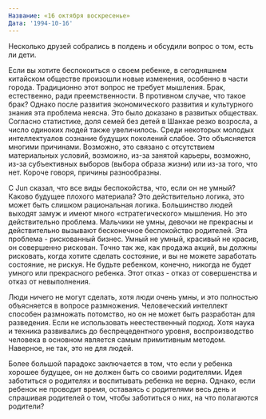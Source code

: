 ```yaml
---
Название: «16 октября воскресенье»
Дата: '1994-10-16'
---
```


Несколько друзей собрались в полдень и обсудили вопрос о том, есть ли дети.

Если вы хотите беспокоиться о своем ребенке, в сегодняшнем китайском обществе произошли новые изменения, особенно в части города. Традиционно этот вопрос не требует мышления. Брак, естественно, ради преемственности. В противном случае, что такое брак? Однако после развития экономического развития и культурного знания эта проблема неясна. Это было доказано в развитых обществах. Согласно статистике, доля семей без детей в Шанхае резко возросла, а число одиноких людей также увеличилось. Среди некоторых молодых интеллектуалов сознание будущих поколений слабое. Это объясняется многими причинами. Возможно, это связано с отсутствием материальных условий, возможно, из-за занятой карьеры, возможно, из-за субъективных выборов (выбора образа жизни) или из-за того, что нет. Короче говоря, причины разнообразны.

C Jun сказал, что все виды беспокойства, что, если он не умный? Каково будущее плохого материала? Это действительно логика, это может быть слишком рациональная логика. Большинство людей выходят замуж и имеют много «стратегического» мышления. Но это действительно проблема. Мальчики не умны, девочки не прекрасны и действительно вызывают бесконечное беспокойство родителей. Эта проблема - рискованный бизнес. Умный не умный, красивый не красив, он совершенно рискован. Точно так же, как продажа акций, вы должны рисковать, когда хотите сделать состояние, и вы не можете заработать состояние, не рискуя. Не будьте ребенком, конечно, никогда не будет умного или прекрасного ребенка. Этот отказ - отказ от совершенства и отказ от невыполнения.

Люди ничего не могут сделать, хотя люди очень умны, и это полностью объясняется в вопросе размножения. Человеческий интеллект способен размножать потомство, но он не может быть разработан для разведения. Если не использовать неестественный подход. Хотя наука и техника развивались до беспрецедентного уровня, воспроизводство человека в основном является самым примитивным методом. Наверное, не так, это не для людей.

Более большой парадокс заключается в том, что если у ребенка хорошее будущее, он не должен быть со своими родителями. Идея заботиться о родителях и воспитывать ребенка не верна. Однако, если ребенок не проводит время, оставаясь с родителями весь день и спрашивая родителей о том, чтобы заботиться о них, на что полагаются родители?

